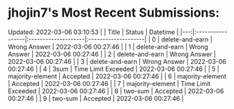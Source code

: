 # jhojin7's Most Recent Submissions:
Updated: 2022-03-06 03:10:53
|    | Title            | Status              | Datetime            |
|---:|:-----------------|:--------------------|:--------------------|
|  0 | delete-and-earn  | Wrong Answer        | 2022-03-06 00:27:46 |
|  1 | delete-and-earn  | Wrong Answer        | 2022-03-06 00:27:46 |
|  2 | delete-and-earn  | Wrong Answer        | 2022-03-06 00:27:46 |
|  3 | delete-and-earn  | Wrong Answer        | 2022-03-06 00:27:46 |
|  4 | 3sum             | Time Limit Exceeded | 2022-03-06 00:27:46 |
|  5 | majority-element | Accepted            | 2022-03-06 00:27:46 |
|  6 | majority-element | Accepted            | 2022-03-06 00:27:46 |
|  7 | majority-element | Time Limit Exceeded | 2022-03-06 00:27:46 |
|  8 | two-sum          | Accepted            | 2022-03-06 00:27:46 |
|  9 | two-sum          | Accepted            | 2022-03-06 00:27:46 |
